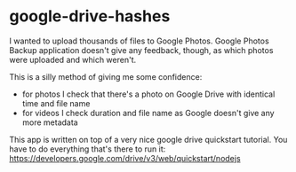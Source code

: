 # google-drive-hashes

I wanted to upload thousands of files to Google Photos. Google Photos Backup application doesn't give any feedback, though, as which photos were uploaded and which weren't.

This is a silly method of giving me some confidence:
- for photos I check that there's a photo on Google Drive with identical time and file name
- for videos I check duration and file name as Google doesn't give any more metadata

This app is written on top of a very nice google drive quickstart tutorial. You have to do everything that's there to run it:
https://developers.google.com/drive/v3/web/quickstart/nodejs
